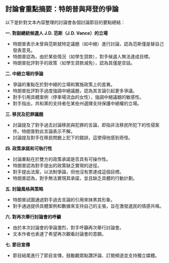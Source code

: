 ## 討論會重點摘要：特朗普與拜登的爭論

以下是針對文本內容整理的討論會各個討論節目的要點總結：

**一. 對副總統候選人 J.D. 范斯（J.D. Vance）的立場**
*   特朗普表示未曾與范斯就特定議題（如中絕）進行討論，認為范斯僅是替自己發表意見。
*   特朗普認為，由於某些情況（如學生貸款），對手候選人無法達成目標。
*   特朗普批評對手的政策（如學生貸款減免），認為其僅是空話。

**二. 中絕立場的爭論**
*   爭論的重點在於對中絕的立場和實施政策上的差異。
*   特朗普批評對手過度強調中絕議題，認為其言論引起更多爭議。
*   對手引用具體案例（停車場流血的女性），強調中絕議題的敏感性。
*   對手指出，共和黨的支持者在某些州選擇支持保護中絕權的立場。

**三. 移民及犯罪議題**
*   討論提及了對手過去討論移民與犯罪的言論，即指非法移民所犯下的性侵案件。特朗普對此言論表示不解。 
* 討論提及對手在移民問題上犯下的錯誤，這使得他感到奇怪。

**四. 政策承諾和可執行性**
*   討論重點在於雙方的政策承諾是否具有可操作性。
*   特朗普認為對手提出的政策缺乏實現的途徑。
* 對手提出法案，以法制爭論，但他沒有票達成這個目標。
*   特朗普認為，對手無法實現其承諾，並且缺乏具體的行動計劃。

**五. 討論風格與策略**
*   特朗普試圖通過對手過去言論的引用來抹黑其形象。
*   對手通過提供具體案例和數據來支持自己的主張，旨在激發選民的情感共鳴。

**六. 對再次舉行討論會的呼籲**
*   由於本次討論會的爭論激烈，對手呼籲再次舉行討論會。
*   文本作者也表達了希望再次觀看討論會的意願。

**七. 節目宣傳**
*   節目結尾進行了節目宣傳，鼓勵觀眾點讚評論、訂閱頻道並支持獨立媒體。